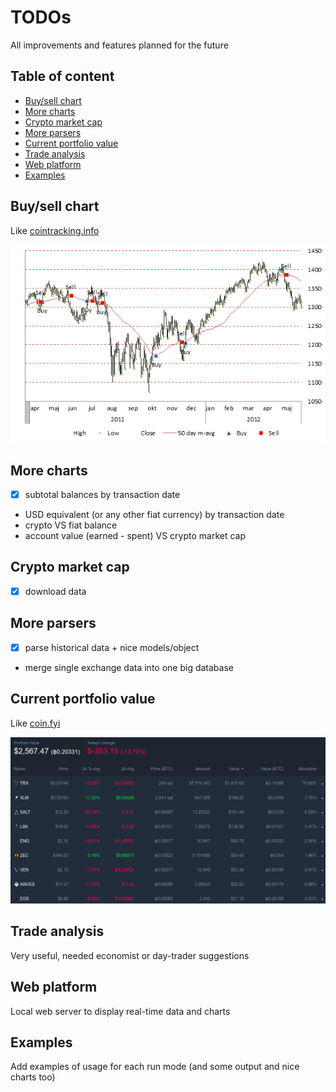 # TODOs
All improvements and features planned for the future


## Table of content

- [Buy/sell chart](#buysell-chart)
- [More charts](#more-charts)
- [Crypto market cap](#crypto-market-cap)
- [More parsers](#more-parsers)
- [Current portfolio value](#current-portfolio-value)
- [Trade analysis](#trade-analysis)
- [Web platform](#web-platform)
- [Examples](#examples)


## Buy/sell chart
Like [cointracking.info](cointracking.info)

![Buy/sell chart](extra/todo/buysell-chart.png)


## More charts
- [x] subtotal balances by transaction date
- USD equivalent (or any other fiat currency) by transaction date
- crypto VS fiat balance
- account value (earned - spent) VS crypto market cap


## Crypto market cap
- [x] download data


## More parsers
- [x] parse historical data + nice models/object
- merge single exchange data into one big database


## Current portfolio value
Like [coin.fyi](coin.fyi)

![Current portfolio value](extra/todo/current-portfolio-value.png)


## Trade analysis
Very useful, needed economist or day-trader suggestions


## Web platform
Local web server to display real-time data and charts


## Examples
Add examples of usage for each run mode (and some output and nice charts too)